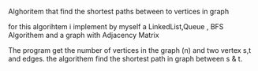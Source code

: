 Alghoritem that find the shortest paths between to vertices in graph

for this algorihtem i implement by myself a LinkedList,Queue , BFS Algorithem and a graph with Adjacency Matrix


The program get the number of vertices in the graph (n) and two vertex s,t and edges.
the algorithem find the shortest path in graph between s & t.